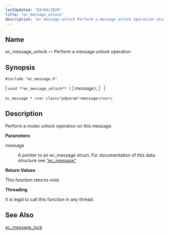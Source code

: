 ```yaml
---
lastUpdated: "03/04/2020"
title: "ec_message_unlock"
description: "ec message unlock Perform a message unlock operation void ec message unlock message ec message message Perform a mutex unlock operation on this message message A pointer to an ec message struct For documentation of this data structure see Section 68 38 ec message This function returns void It is..."
---
```


<a name="apis.ec_message_unlock"></a> 
## Name

ec_message_unlock — Perform a message unlock operation

## Synopsis

`#include "ec_message.h"`

| `void **ec_message_unlock** (` | <var class="pdparam">message</var>`)`; |   |

`ec_message * <var class="pdparam">message</var>`;<a name="idp57278128"></a> 
## Description

Perform a mutex unlock operation on this message.

**<a name="idp57279360"></a> Parameters**

<dl class="variablelist">

<dt>message</dt>

<dd>

A pointer to an ec_message struct. For documentation of this data structure see [“ec_message”](/momentum/3/3-api/structs-ec-message)

</dd>

</dl>

**<a name="idp57282720"></a> Return Values**

This function returns void.

**<a name="idp57283632"></a> Threading**

It is legal to call this function in any thread.

<a name="idp57284736"></a> 
## See Also

[ec_message_lock](/momentum/3/3-api/apis-ec-message-lock)